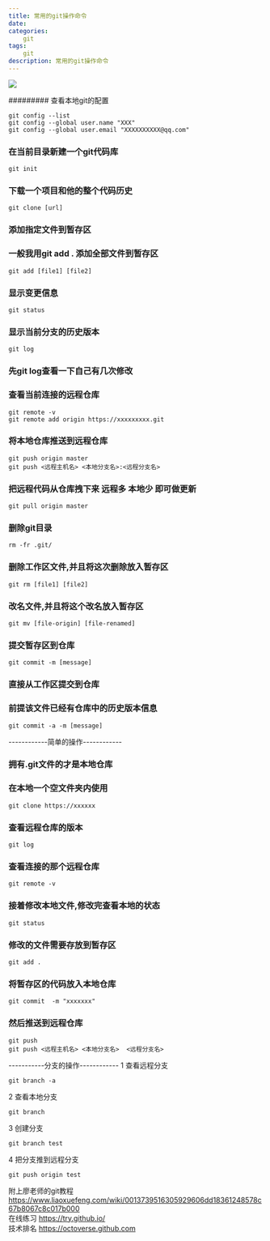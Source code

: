 ```yaml
---
title: 常用的git操作命令
date: 
categories: 
    git
tags: 
    git
description: 常用的git操作命令
---
```


<p class="description"></p>

<meta name="referrer" content="no-referrer" />

<img src="http://blog-mamba.oss-cn-beijing.aliyuncs.com/git/title.png">

<!-- more -->

######### 查看本地git的配置  
```
git config --list
git config --global user.name "XXX"
git config --global user.email "XXXXXXXXXX@qq.com"
```


### 在当前目录新建一个git代码库
```
git init
```


### 下载一个项目和他的整个代码历史
```
git clone [url]
```


### 添加指定文件到暂存区
### 一般我用git add . 添加全部文件到暂存区
```
git add [file1] [file2]
```


### 显示变更信息
```
git status
```


### 显示当前分支的历史版本
```
git log
```


### 先git log查看一下自己有几次修改

### 查看当前连接的远程仓库
```
git remote -v 
git remote add origin https://xxxxxxxxx.git
```


### 将本地仓库推送到远程仓库
```
git push origin master 
git push <远程主机名> <本地分支名>:<远程分支名>
```




### 把远程代码从仓库拽下来  远程多 本地少 即可做更新
```
git pull origin master
```



### 删除git目录
```
rm -fr .git/
```


### 删除工作区文件,并且将这次删除放入暂存区
```
git rm [file1] [file2]
```


### 改名文件,并且将这个改名放入暂存区
```
git mv [file-origin] [file-renamed]
```


### 提交暂存区到仓库
```
git commit -m [message]
```


### 直接从工作区提交到仓库
### 前提该文件已经有仓库中的历史版本信息
```
git commit -a -m [message]
```





------------简单的操作------------
### 拥有.git文件的才是本地仓库

### 在本地一个空文件夹内使用
```
git clone https://xxxxxx
```


### 查看远程仓库的版本
```
git log 
```


### 查看连接的那个远程仓库
```
git remote -v
```


### 接着修改本地文件,修改完查看本地的状态
```
git status
```


### 修改的文件需要存放到暂存区
```
git add .
```


### 将暂存区的代码放入本地仓库
```
git commit  -m "xxxxxxx"
```


### 然后推送到远程仓库
```
git push
git push <远程主机名> <本地分支名>  <远程分支名>
```


-----------分支的操作------------
1 查看远程分支
```
git branch -a
```

2 查看本地分支
```
git branch
```

3 创建分支
```
git branch test
```


4 把分支推到远程分支 

```
git push origin test
```



附上廖老师的git教程 https://www.liaoxuefeng.com/wiki/0013739516305929606dd18361248578c67b8067c8c017b000  
在线练习 https://try.github.io/  
技术排名 https://octoverse.github.com
